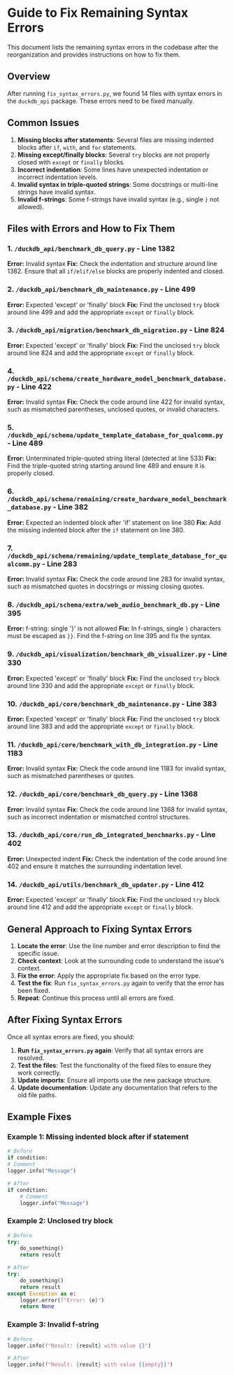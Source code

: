 # Guide to Fix Remaining Syntax Errors

This document lists the remaining syntax errors in the codebase after the reorganization and provides instructions on how to fix them.

## Overview

After running `fix_syntax_errors.py`, we found 14 files with syntax errors in the `duckdb_api` package. These errors need to be fixed manually.

## Common Issues

1. **Missing blocks after statements**: Several files are missing indented blocks after `if`, `with`, and `for` statements.
2. **Missing except/finally blocks**: Several `try` blocks are not properly closed with `except` or `finally` blocks.
3. **Incorrect indentation**: Some lines have unexpected indentation or incorrect indentation levels.
4. **Invalid syntax in triple-quoted strings**: Some docstrings or multi-line strings have invalid syntax.
5. **Invalid f-strings**: Some f-strings have invalid syntax (e.g., single `}` not allowed).

## Files with Errors and How to Fix Them

### 1. `/duckdb_api/benchmark_db_query.py` - Line 1382
**Error:** Invalid syntax
**Fix:** Check the indentation and structure around line 1382. Ensure that all `if/elif/else` blocks are properly indented and closed.

### 2. `/duckdb_api/benchmark_db_maintenance.py` - Line 499
**Error:** Expected 'except' or 'finally' block
**Fix:** Find the unclosed `try` block around line 499 and add the appropriate `except` or `finally` block.

### 3. `/duckdb_api/migration/benchmark_db_migration.py` - Line 824
**Error:** Expected 'except' or 'finally' block
**Fix:** Find the unclosed `try` block around line 824 and add the appropriate `except` or `finally` block.

### 4. `/duckdb_api/schema/create_hardware_model_benchmark_database.py` - Line 422
**Error:** Invalid syntax
**Fix:** Check the code around line 422 for invalid syntax, such as mismatched parentheses, unclosed quotes, or invalid characters.

### 5. `/duckdb_api/schema/update_template_database_for_qualcomm.py` - Line 489
**Error:** Unterminated triple-quoted string literal (detected at line 533)
**Fix:** Find the triple-quoted string starting around line 489 and ensure it is properly closed.

### 6. `/duckdb_api/schema/remaining/create_hardware_model_benchmark_database.py` - Line 382
**Error:** Expected an indented block after 'if' statement on line 380
**Fix:** Add the missing indented block after the `if` statement on line 380.

### 7. `/duckdb_api/schema/remaining/update_template_database_for_qualcomm.py` - Line 283
**Error:** Invalid syntax
**Fix:** Check the code around line 283 for invalid syntax, such as mismatched quotes in docstrings or missing closing quotes.

### 8. `/duckdb_api/schema/extra/web_audio_benchmark_db.py` - Line 395
**Error:** f-string: single '}' is not allowed
**Fix:** In f-strings, single `}` characters must be escaped as `}}`. Find the f-string on line 395 and fix the syntax.

### 9. `/duckdb_api/visualization/benchmark_db_visualizer.py` - Line 330
**Error:** Expected 'except' or 'finally' block
**Fix:** Find the unclosed `try` block around line 330 and add the appropriate `except` or `finally` block.

### 10. `/duckdb_api/core/benchmark_db_maintenance.py` - Line 383
**Error:** Expected 'except' or 'finally' block
**Fix:** Find the unclosed `try` block around line 383 and add the appropriate `except` or `finally` block.

### 11. `/duckdb_api/core/benchmark_with_db_integration.py` - Line 1183
**Error:** Invalid syntax
**Fix:** Check the code around line 1183 for invalid syntax, such as mismatched parentheses or quotes.

### 12. `/duckdb_api/core/benchmark_db_query.py` - Line 1368
**Error:** Invalid syntax
**Fix:** Check the code around line 1368 for invalid syntax, such as incorrect indentation or mismatched control structures.

### 13. `/duckdb_api/core/run_db_integrated_benchmarks.py` - Line 402
**Error:** Unexpected indent
**Fix:** Check the indentation of the code around line 402 and ensure it matches the surrounding indentation level.

### 14. `/duckdb_api/utils/benchmark_db_updater.py` - Line 412
**Error:** Expected 'except' or 'finally' block
**Fix:** Find the unclosed `try` block around line 412 and add the appropriate `except` or `finally` block.

## General Approach to Fixing Syntax Errors

1. **Locate the error**: Use the line number and error description to find the specific issue.
2. **Check context**: Look at the surrounding code to understand the issue's context.
3. **Fix the error**: Apply the appropriate fix based on the error type.
4. **Test the fix**: Run `fix_syntax_errors.py` again to verify that the error has been fixed.
5. **Repeat**: Continue this process until all errors are fixed.

## After Fixing Syntax Errors

Once all syntax errors are fixed, you should:

1. **Run `fix_syntax_errors.py` again**: Verify that all syntax errors are resolved.
2. **Test the files**: Test the functionality of the fixed files to ensure they work correctly.
3. **Update imports**: Ensure all imports use the new package structure.
4. **Update documentation**: Update any documentation that refers to the old file paths.

## Example Fixes

### Example 1: Missing indented block after if statement
```python
# Before
if condition:
# Comment
logger.info("Message")

# After
if condition:
    # Comment
    logger.info("Message")
```

### Example 2: Unclosed try block
```python
# Before
try:
    do_something()
    return result

# After
try:
    do_something()
    return result
except Exception as e:
    logger.error(f"Error: {e}")
    return None
```

### Example 3: Invalid f-string
```python
# Before
logger.info(f"Result: {result} with value {}")

# After
logger.info(f"Result: {result} with value {{empty}}")
```
